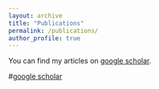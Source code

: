 ```yaml
---
layout: archive
title: "Publications"
permalink: /publications/
author_profile: true
---
```


You can find my articles on <a href="https://scholar.google.com/citations?hl=en&user=pSwR6EoAAAAJ&view_op=list_works&sortby=pubdate" target="_blank">google scholar</a>.

#[google scholar](https://scholar.google.com/citations?hl=en&user=pSwR6EoAAAAJ&view_op=list_works&sortby=pubdate)



